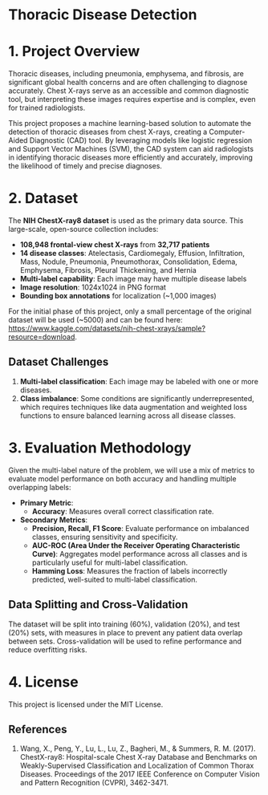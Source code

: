 # Thoracic Disease Detection

# 1. Project Overview
Thoracic diseases, including pneumonia, emphysema, and fibrosis, are significant global health concerns and are often challenging to diagnose accurately. Chest X-rays serve as an accessible and common diagnostic tool, but interpreting these images requires expertise and is complex, even for trained radiologists.

This project proposes a machine learning-based solution to automate the detection of thoracic diseases from chest X-rays, creating a Computer-Aided Diagnostic (CAD) tool. By leveraging models like logistic regression and Support Vector Machines (SVM), the CAD system can aid radiologists in identifying thoracic diseases more efficiently and accurately, improving the likelihood of timely and precise diagnoses.

# 2. Dataset
The **NIH ChestX-ray8 dataset** is used as the primary data source. This large-scale, open-source collection includes:

- **108,948 frontal-view chest X-rays** from **32,717 patients**
- **14 disease classes**: Atelectasis, Cardiomegaly, Effusion, Infiltration, Mass, Nodule, Pneumonia, Pneumothorax, Consolidation, Edema, Emphysema, Fibrosis, Pleural Thickening, and Hernia
- **Multi-label capability**: Each image may have multiple disease labels
- **Image resolution**: 1024x1024 in PNG format
- **Bounding box annotations** for localization (~1,000 images)

For the initial phase of this project, only a small percentage of the original dataset will be used (~5000) and can be found here: https://www.kaggle.com/datasets/nih-chest-xrays/sample?resource=download.

## Dataset Challenges
1. **Multi-label classification**: Each image may be labeled with one or more diseases.
2. **Class imbalance**: Some conditions are significantly underrepresented, which requires techniques like data augmentation and weighted loss functions to ensure balanced learning across all disease classes.

# 3. Evaluation Methodology
Given the multi-label nature of the problem, we will use a mix of metrics to evaluate model performance on both accuracy and handling multiple overlapping labels:

- **Primary Metric**:
  - **Accuracy**: Measures overall correct classification rate.
- **Secondary Metrics**:
  - **Precision, Recall, F1 Score**: Evaluate performance on imbalanced classes, ensuring sensitivity and specificity.
  - **AUC-ROC (Area Under the Receiver Operating Characteristic Curve)**: Aggregates model performance across all classes and is particularly useful for multi-label classification.
  - **Hamming Loss**: Measures the fraction of labels incorrectly predicted, well-suited to multi-label classification.

 ## Data Splitting and Cross-Validation
The dataset will be split into training (60%), validation (20%), and test (20%) sets, with measures in place to prevent any patient data overlap between sets. Cross-validation will be used to refine performance and reduce overfitting risks.

# 4. License
This project is licensed under the MIT License.

## References
1. Wang, X., Peng, Y., Lu, L., Lu, Z., Bagheri, M., & Summers, R. M. (2017). ChestX-ray8: Hospital-scale Chest X-ray Database and Benchmarks on Weakly-Supervised Classification and Localization of Common Thorax Diseases. Proceedings of the 2017 IEEE Conference on Computer Vision and Pattern Recognition (CVPR), 3462-3471.
